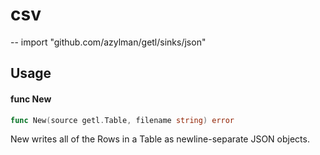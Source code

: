 # csv
--
    import "github.com/azylman/getl/sinks/json"


## Usage

#### func  New

```go
func New(source getl.Table, filename string) error
```
New writes all of the Rows in a Table as newline-separate JSON objects.

